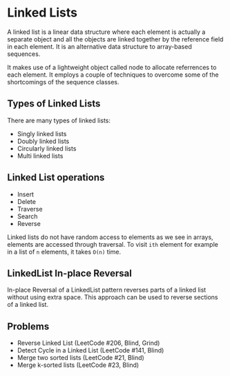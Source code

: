 # Linked Lists

A linked list is a linear data structure where each element is actually a separate object and all the objects are linked together by the reference field in each element. It is an alternative data structure to array-based sequences.

It makes use of a lightweight object called node to allocate referrences to each element. It employs a couple of techniques to overcome some of the shortcomings of the sequence classes.

## Types of Linked Lists

There are many types of linked lists:

- Singly linked lists
- Doubly linked lists
- Circularly linked lists
- Multi linked lists

## Linked List operations

- Insert
- Delete
- Traverse
- Search
- Reverse

Linked lists do not have random access to elements as we see in arrays, elements are accessed through traversal. To visit `ith` element for example in a list of `n` elements, it takes `O(n)` time.

## LinkedList In-place Reversal

In-place Reversal of a LinkedList pattern reverses parts of a linked list without using extra space. This approach can be used to reverse sections of a linked list.

## Problems

- Reverse Linked List (LeetCode #206, Blind, Grind)
- Detect Cycle in a Linked List (LeetCode #141, Blind)
- Merge two sorted lists (LeetCode #21, Blind)
- Merge k-sorted lists (LeetCode #23, Blind)
